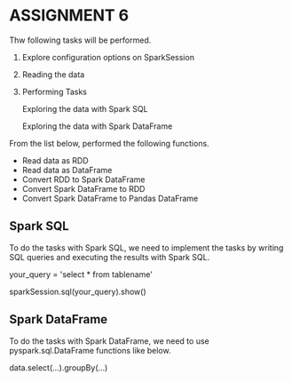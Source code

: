 # ASSIGNMENT 6

Thw following tasks will be performed. 

1. Explore configuration options on SparkSession
2. Reading the data
3. Performing Tasks

    Exploring the data with Spark SQL
    
    Exploring the data with Spark DataFrame

From the list below, performed the following functions.

- Read data as RDD
- Read data as DataFrame
- Convert RDD to Spark DataFrame
- Convert Spark DataFrame to RDD
- Convert Spark DataFrame to Pandas DataFrame

## Spark SQL

To do the tasks with Spark SQL, we need to implement the tasks by writing SQL queries and executing the results with Spark SQL.

your_query = 'select * from tablename'

sparkSession.sql(your_query).show()

## Spark DataFrame

To do the tasks with Spark DataFrame, we need to use pyspark.sql.DataFrame functions like below.

data.select(...).groupBy(...)
